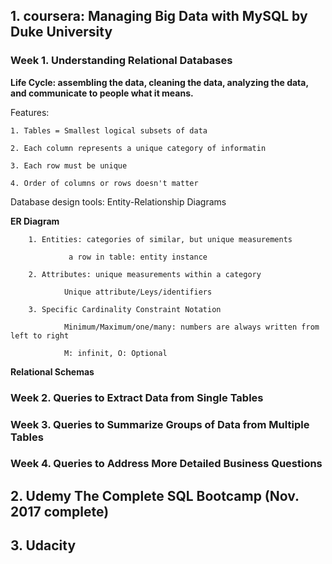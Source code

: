 ## 1. coursera: Managing Big Data with MySQL by Duke University


### Week 1. Understanding Relational Databases

**Life Cycle: assembling the data, cleaning the data, analyzing the data, and communicate to people what it means.**

Features:

    1. Tables = Smallest logical subsets of data

    2. Each column represents a unique category of informatin

    3. Each row must be unique

    4. Order of columns or rows doesn't matter
    
Database design tools: Entity-Relationship Diagrams 

**ER Diagram**

        1. Entities: categories of similar, but unique measurements
        
                 a row in table: entity instance
        
        2. Attributes: unique measurements within a category 
        
                Unique attribute/Leys/identifiers
                
        3. Specific Cardinality Constraint Notation
        
                Minimum/Maximum/one/many: numbers are always written from left to right
                
                M: infinit, O: Optional
        
        

**Relational Schemas**




### Week 2. Queries to Extract Data from Single Tables



### Week 3. Queries to Summarize Groups of Data from Multiple Tables



### Week 4. Queries to Address More Detailed Business Questions


## 2. Udemy The Complete SQL Bootcamp (Nov. 2017 complete)


## 3. Udacity
